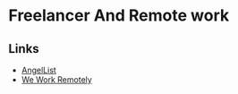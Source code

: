 # Freelancer And Remote work

## Links

- [AngelList](https://angel.co/)
- [We Work Remotely](https://weworkremotely.com/)
